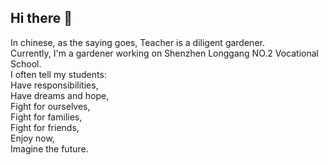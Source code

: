 ## Hi there 👋
  
In chinese, as the saying goes, Teacher is a diligent gardener.  
Currently, I'm a gardener working on Shenzhen Longgang NO.2 Vocational School.  
I often tell my students:  
Have responsibilities,  
Have dreams and hope,  
Fight for ourselves,  
Fight for families,  
Fight for friends,  
Enjoy now,  
Imagine the future.  


<!--
**WeiYu1991/WeiYu1991** is a ✨ _special_ ✨ repository because its `README.md` (this file) appears on your GitHub profile.

Here are some ideas to get you started:

- 🔭 I’m currently working on ...
- 🌱 I’m currently learning ...
- 👯 I’m looking to collaborate on ...
- 🤔 I’m looking for help with ...
- 💬 Ask me about ...
- 📫 How to reach me: ...
- 😄 Pronouns: ...
- ⚡ Fun fact: ...
-->
